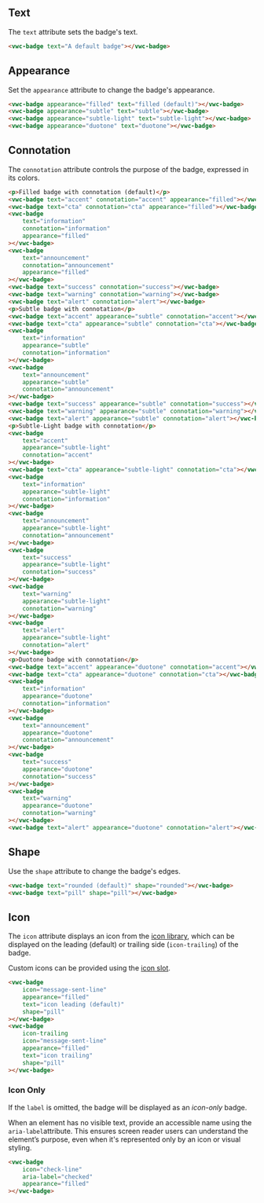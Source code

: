 ## Text

The `text` attribute sets the badge's text.

```html preview
<vwc-badge text="A default badge"></vwc-badge>
```

## Appearance

Set the `appearance` attribute to change the badge's appearance.

```html preview
<vwc-badge appearance="filled" text="filled (default)"></vwc-badge>
<vwc-badge appearance="subtle" text="subtle"></vwc-badge>
<vwc-badge appearance="subtle-light" text="subtle-light"></vwc-badge>
<vwc-badge appearance="duotone" text="duotone"></vwc-badge>
```

## Connotation

The `connotation` attribute controls the purpose of the badge, expressed in its colors.

```html preview
<p>Filled badge with connotation (default)</p>
<vwc-badge text="accent" connotation="accent" appearance="filled"></vwc-badge>
<vwc-badge text="cta" connotation="cta" appearance="filled"></vwc-badge>
<vwc-badge
	text="information"
	connotation="information"
	appearance="filled"
></vwc-badge>
<vwc-badge
	text="announcement"
	connotation="announcement"
	appearance="filled"
></vwc-badge>
<vwc-badge text="success" connotation="success"></vwc-badge>
<vwc-badge text="warning" connotation="warning"></vwc-badge>
<vwc-badge text="alert" connotation="alert"></vwc-badge>
<p>Subtle badge with connotation</p>
<vwc-badge text="accent" appearance="subtle" connotation="accent"></vwc-badge>
<vwc-badge text="cta" appearance="subtle" connotation="cta"></vwc-badge>
<vwc-badge
	text="information"
	appearance="subtle"
	connotation="information"
></vwc-badge>
<vwc-badge
	text="announcement"
	appearance="subtle"
	connotation="announcement"
></vwc-badge>
<vwc-badge text="success" appearance="subtle" connotation="success"></vwc-badge>
<vwc-badge text="warning" appearance="subtle" connotation="warning"></vwc-badge>
<vwc-badge text="alert" appearance="subtle" connotation="alert"></vwc-badge>
<p>Subtle-Light badge with connotation</p>
<vwc-badge
	text="accent"
	appearance="subtle-light"
	connotation="accent"
></vwc-badge>
<vwc-badge text="cta" appearance="subtle-light" connotation="cta"></vwc-badge>
<vwc-badge
	text="information"
	appearance="subtle-light"
	connotation="information"
></vwc-badge>
<vwc-badge
	text="announcement"
	appearance="subtle-light"
	connotation="announcement"
></vwc-badge>
<vwc-badge
	text="success"
	appearance="subtle-light"
	connotation="success"
></vwc-badge>
<vwc-badge
	text="warning"
	appearance="subtle-light"
	connotation="warning"
></vwc-badge>
<vwc-badge
	text="alert"
	appearance="subtle-light"
	connotation="alert"
></vwc-badge>
<p>Duotone badge with connotation</p>
<vwc-badge text="accent" appearance="duotone" connotation="accent"></vwc-badge>
<vwc-badge text="cta" appearance="duotone" connotation="cta"></vwc-badge>
<vwc-badge
	text="information"
	appearance="duotone"
	connotation="information"
></vwc-badge>
<vwc-badge
	text="announcement"
	appearance="duotone"
	connotation="announcement"
></vwc-badge>
<vwc-badge
	text="success"
	appearance="duotone"
	connotation="success"
></vwc-badge>
<vwc-badge
	text="warning"
	appearance="duotone"
	connotation="warning"
></vwc-badge>
<vwc-badge text="alert" appearance="duotone" connotation="alert"></vwc-badge>
```

## Shape

Use the `shape` attribute to change the badge's edges.

```html preview
<vwc-badge text="rounded (default)" shape="rounded"></vwc-badge>
<vwc-badge text="pill" shape="pill"></vwc-badge>
```

## Icon

The `icon` attribute displays an icon from the [icon library](/icons/icons-gallery/), which can be displayed on the leading (default) or trailing side (`icon-trailing`) of the badge.

Custom icons can be provided using the [icon slot](/components/badge/code/#icon-slot).

```html preview
<vwc-badge
	icon="message-sent-line"
	appearance="filled"
	text="icon leading (default)"
	shape="pill"
></vwc-badge>
<vwc-badge
	icon-trailing
	icon="message-sent-line"
	appearance="filled"
	text="icon trailing"
	shape="pill"
></vwc-badge>
```

### Icon Only

If the `label` is omitted, the badge will be displayed as an _icon-only_ badge.

<vwc-note connotation="information" icon="accessibility-line" headline="Accessibility Tip">

When an element has no visible text, provide an accessible name using the <nobr><code>aria-label</code></nobr>attribute. This ensures screen reader users can understand the element’s purpose, even when it's represented only by an icon or visual styling.

</vwc-note>

```html preview
<vwc-badge
	icon="check-line"
	aria-label="checked"
	appearance="filled"
></vwc-badge>
```
